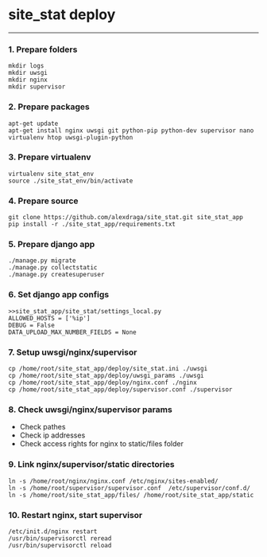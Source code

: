 # site_stat deploy

***

### 1. Prepare folders
```
mkdir logs
mkdir uwsgi
mkdir nginx
mkdir supervisor
```

### 2. Prepare packages
```
apt-get update
apt-get install nginx uwsgi git python-pip python-dev supervisor nano virtualenv htop uwsgi-plugin-python
```

### 3. Prepare virtualenv
```
virtualenv site_stat_env
source ./site_stat_env/bin/activate
```

### 4. Prepare source
```
git clone https://github.com/alexdraga/site_stat.git site_stat_app
pip install -r ./site_stat_app/requirements.txt
```

### 5. Prepare django app
```
./manage.py migrate
./manage.py collectstatic
./manage.py createsuperuser
```

### 6. Set django app configs
```
>>site_stat_app/site_stat/settings_local.py
ALLOWED_HOSTS = ['%ip']
DEBUG = False
DATA_UPLOAD_MAX_NUMBER_FIELDS = None

```

### 7. Setup uwsgi/nginx/supervisor
```
cp /home/root/site_stat_app/deploy/site_stat.ini ./uwsgi
cp /home/root/site_stat_app/deploy/uwsgi_params ./uwsgi
cp /home/root/site_stat_app/deploy/nginx.conf ./nginx
cp /home/root/site_stat_app/deploy/supervisor.conf ./supervisor
```

### 8. Check uwsgi/nginx/supervisor params 
- Check pathes
- Check ip addresses
- Check access rights for nginx to static/files folder

### 9. Link nginx/supervisor/static directories
```
ln -s /home/root/nginx/nginx.conf /etc/nginx/sites-enabled/
ln -s /home/root/supervisor/supervisor.conf  /etc/supervisor/conf.d/
ln -s /home/root/site_stat_app/files/ /home/root/site_stat_app/static
```

### 10. Restart nginx, start supervisor
```
/etc/init.d/nginx restart
/usr/bin/supervisorctl reread
/usr/bin/supervisorctl reload
```
